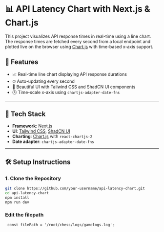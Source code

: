 # 📊 API Latency Chart with Next.js & Chart.js

This project visualizes API response times in real-time using a line chart. The response times are fetched every second from a local endpoint and plotted live on the browser using [Chart.js](https://www.chartjs.org/) with time-based x-axis support.

## 🚀 Features

- 📈 Real-time line chart displaying API response durations
- ⏱ Auto-updating every second
- 🎨 Beautiful UI with Tailwind CSS and ShadCN UI components
- 🕓 Time-scale x-axis using `chartjs-adapter-date-fns`

---

## 🧰 Tech Stack

- **Framework**: [Next.js](https://nextjs.org/)
- **UI**: [Tailwind CSS](https://tailwindcss.com/), [ShadCN UI](https://ui.shadcn.dev/)
- **Charting**: [Chart.js](https://www.chartjs.org/) with `react-chartjs-2`
- **Date adapter**: `chartjs-adapter-date-fns`

---

## 🛠 Setup Instructions

### 1. Clone the Repository

```bash
git clone https://github.com/your-username/api-latency-chart.git
cd api-latency-chart
npm install
npm run dev
```
### Edit the filepath 
```
 const filePath = '/root/chess/logs/gamelogs.log';
 ```
